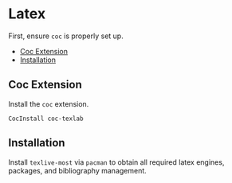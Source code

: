 # Latex

First, ensure `coc` is properly set up.

<!-- vim-markdown-toc GFM -->

* [Coc Extension](#coc-extension)
* [Installation](#installation)

<!-- vim-markdown-toc -->

## Coc Extension

Install the `coc` extension.

```viml
CocInstall coc-texlab
```

## Installation

Install `texlive-most` via `pacman` to obtain all required latex engines, packages, and bibliography
management.

